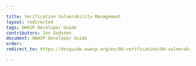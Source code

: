 ```yaml
---

title: Verification Vulnerability Management
layout: redirected
tags: OWASP Developer Guide
contributors: Jon Gadsden
document: OWASP Developer Guide
order:
redirect_to: https://devguide.owasp.org/en/06-verification/04-vulnerability-management/

---
```


